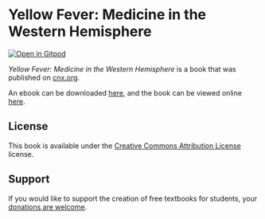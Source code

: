 # Yellow Fever: Medicine in the Western Hemisphere

[![Open in Gitpod](https://gitpod.io/button/open-in-gitpod.svg)](https://gitpod.io/from-referrer/)

_Yellow Fever: Medicine in the Western Hemisphere_ is a book that was published on [cnx.org](https://cnx.org/).

An ebook can be downloaded [here](https://github.com/cnx-user-books/cnxbook-health-and-medicine-in-the-western-hemisphere/releases/latest), and the book can be viewed online [here](https://github.com/cnx-user-books/cnxbook-health-and-medicine-in-the-western-hemisphere/releases/latest).

## License
This book is available under the [Creative Commons Attribution License](./LICENSE) license.

## Support
If you would like to support the creation of free textbooks for students, your [donations are welcome](https://riceconnect.rice.edu/donation/support-openstax-banner).
